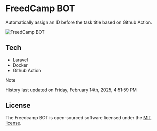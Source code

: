 # FreedCamp BOT

Automatically assign an ID before the task title based on Github Action.

![FreedCamp BOT](https://repository-images.githubusercontent.com/737932867/7d34798b-2680-471c-b089-a78a718d3d6a)

## Tech

- Laravel
- Docker
- Github Action

> [!NOTE]  
> History last updated on Friday, February 14th, 2025, 4:51:59 PM

## License

The Freedcamp BOT is open-sourced software licensed under the [MIT license](https://opensource.org/licenses/MIT).
